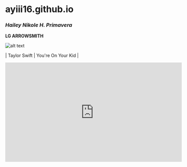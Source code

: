 # ayiii16.github.io
### *Hailey Nikole H. Primavera*

**LG ARROWSMITH**

![alt text](https://i.pinimg.com/564x/be/86/f4/be86f48b738032ef4a116e665a994bc3.jpg)

| Taylor Swift     | You're On Your Kid |

<iframe width="560" height="315" src="https://www.youtube.com/embed/7Gbg6Z70J7E" title="YouTube video player" frameborder="0" allow="accelerometer; autoplay; clipboard-write; encrypted-media; gyroscope; picture-in-picture; web-share" allowfullscreen></iframe>
